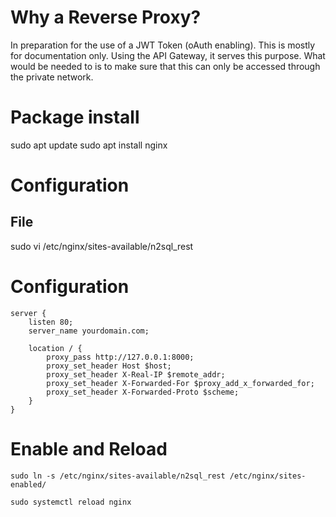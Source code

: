# Why a Reverse Proxy?

In preparation for the use of a JWT Token (oAuth enabling).
This is mostly for documentation only. Using the API Gateway, it serves this purpose.
What would be needed to is to make sure that this can only be accessed through the private network.

# Package install
sudo apt update
sudo apt install nginx

# Configuration
## File
sudo vi /etc/nginx/sites-available/n2sql_rest

# Configuration
```
server {
    listen 80;
    server_name yourdomain.com;

    location / {
        proxy_pass http://127.0.0.1:8000;
        proxy_set_header Host $host;
        proxy_set_header X-Real-IP $remote_addr;
        proxy_set_header X-Forwarded-For $proxy_add_x_forwarded_for;
        proxy_set_header X-Forwarded-Proto $scheme;
    }
}
```
# Enable and Reload

```
sudo ln -s /etc/nginx/sites-available/n2sql_rest /etc/nginx/sites-enabled/

sudo systemctl reload nginx
```

